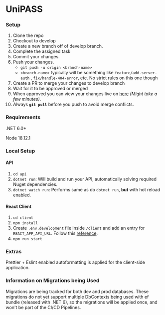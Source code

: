 # UniPASS

### Setup

1. Clone the repo
2. Checkout to develop
3. Create a new branch off of develop branch.
4. Complete the assigned task
5. Commit your changes.
6. Push your changes.
    - `git push -u origin <branch-name>`
    - `<branch-name>` typically will be something like `feature/add-server-auth` , `fix/handle-404-error`, etc. No strict rules on this one though
7. Create a PR to merge your changes to develop branch
8. Wait for it to be approved or merged
9. When approved you can view your changes live on [here](https://unipass-dev.azurewebsites.net) _(Might take a few minutes)_.
10. Always **`git pull`** before you push to avoid merge conflicts.

### Requirements

.NET 6.0+

Node 18.12.1

### Local Setup

#### API

1. `cd api`
2. `dotnet run`: Will build and run your API, automatically solving required Nuget dependencies.
3. `dotnet watch run`: Performs same as do `dotnet run`, **but** with hot reload enabled.

#### React Client

1. `cd client`
2. `npm install`
3. Create `.env.development` file inside `/client` and add an entry for `REACT_APP_API_URL`. Follow this [reference](https://www.architect.io/blog/2022-08-16/react-environment-variables-developers-guide/).
4. `npm run start`

### Extras
Prettier + Eslint enabled autoformatting is applied for the client-side application.


### Information on Migrations being Used
Migrations are being tracked for both dev and prod databases. These migrations do not yet support multiple DbContexts being used with ef bundle (released with .NET 6), so the migrations will be applied once, and won't be part of the CI/CD Pipelines.
